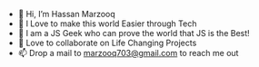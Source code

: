 - 👋 Hi, I’m Hassan Marzooq
- 👀 I Love to make this world Easier through Tech
- 🥸 I am a JS Geek who can prove the world that JS is the Best!
- 💞️ Love to collaborate on Life Changing Projects
- 📫 Drop a mail to marzooq703@gmail.com to reach me out

<!---
marzooq703/marzooq703 is a ✨ special ✨ repository because its `README.md` (this file) appears on your GitHub profile.
You can click the Preview link to take a look at your changes.
--->
